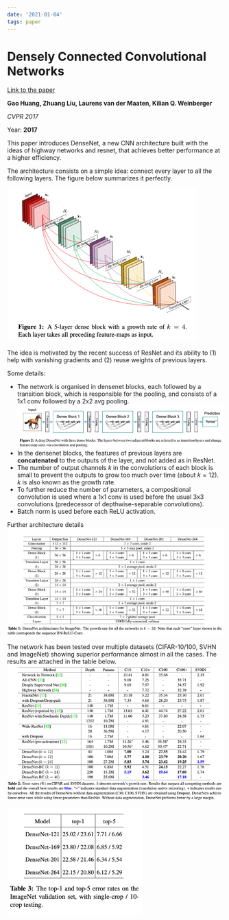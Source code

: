 ```yaml
---
date: '2021-01-04'
tags: paper
---
```

# Densely Connected Convolutional Networks

[Link to the paper](https://arxiv.org/abs/1608.06993)

**Gao Huang, Zhuang Liu, Laurens van der Maaten, Kilian Q. Weinberger**

*CVPR 2017*

Year: **2017**

This paper introduces DenseNet, a new CNN architecture built with the ideas of highway networks and resnet, that achieves better performance at a higher efficiency.

The architecture consists on a simple idea: connect every layer to all the following layers. The figure below summarizes it perfectly.

![](assets/huang2018/densenet_block.png)

The idea is motivated by the recent success of ResNet and its ability to (1) help with vanishing gradients and (2) reuse weights of previous layers.

Some details:
- The network is organised in densenet blocks, each followed by a transition block, which is responsible for the pooling, and consists of a 1x1 conv followed by a 2x2 avg pooling.
  ![](assets/huang2018/architecture.png)
- In the densenet blocks, the features of previous layers are **concatenated** to the outputs of the layer, and not added as in ResNet.
- The number of output channels $k$ in the convolutions of each block is small to prevent the outputs to grow too much over time (about $k=12$). $k$ is also known as the growth rate.
- To further reduce the number of parameters, a compositional convolution is used where a 1x1 conv is used before the usual 3x3 convolutions (predecessor of depthwise-separable convolutions).
- Batch norm is used before each ReLU activation.

Further architecture details
![](assets/huang2018/architecture_details.png)

The network has been tested over multiple datasets (CIFAR-10/100, SVHN and ImageNet) showing superior performance almost in all the cases. The results are attached in the table below.
![](assets/huang2018/results_small_datasets.png)

![](assets/huang2018/results_imagenet.png)